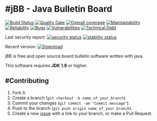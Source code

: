 #jBB - Java Bulletin Board
=================================
[![Build Status](http://vps289371.ovh.net:8000/buildStatus/icon?job=jBB-build-release_0.11.0_20181121)](http://vps289371.ovh.net:8000/job/jBB-build-release_0.11.0_20181121/)
[![Quality Gate](https://sonarcloud.io/api/project_badges/measure?project=org.jbb:jbb-parent:0.11.0-RC&metric=alert_status&blinking=true)](https://sonarcloud.io/dashboard?id=org.jbb%3Ajbb-parent%3A0.11.0-RC)
[![Overall coverage](https://sonarcloud.io/api/project_badges/measure?project=org.jbb:jbb-parent:0.11.0-RC&metric=coverage&blinking=true)](https://sonarcloud.io/dashboard?id=org.jbb%3Ajbb-parent%3A0.11.0-RC)
[![Maintainability](https://sonarcloud.io/api/project_badges/measure?project=org.jbb:jbb-parent:0.11.0-RC&metric=sqale_rating&blinking=true)](https://sonarcloud.io/dashboard?id=org.jbb%3Ajbb-parent%3A0.11.0-RC)
[![Reliability](https://sonarcloud.io/api/project_badges/measure?project=org.jbb:jbb-parent:0.11.0-RC&metric=reliability_rating&blinking=true)](https://sonarcloud.io/dashboard?id=org.jbb%3Ajbb-parent%3A0.11.0-RC)
[![Bugs](https://sonarcloud.io/api/project_badges/measure?project=org.jbb:jbb-parent:0.11.0-RC&metric=bugs&blinking=true)](https://sonarcloud.io/dashboard?id=org.jbb%3Ajbb-parent%3A0.11.0-RC)
[![Vulnerabilities](https://sonarcloud.io/api/project_badges/measure?project=org.jbb:jbb-parent:0.11.0-RC&metric=vulnerabilities&blinking=true)](https://sonarcloud.io/dashboard?id=org.jbb%3Ajbb-parent%3A0.11.0-RC)
[![Technical Debt](https://sonarcloud.io/api/project_badges/measure?project=org.jbb:jbb-parent:0.11.0-RC&metric=sqale_index&blinking=true)](https://sonarcloud.io/dashboard?id=org.jbb%3Ajbb-parent%3A0.11.0-RC)

Last security report: 
[![security status](https://www.meterian.com/badge/gh/jbb-project/jbb/security)](https://www.meterian.com/report/gh/jbb-project/jbb)
[![stability status](https://www.meterian.com/badge/gh/jbb-project/jbb/stability)](https://www.meterian.com/report/gh/jbb-project/jbb)

Recent version: [ ![Download](https://api.bintray.com/packages/project-jbb/jbb-releases/jBB/images/download.svg) ](https://bintray.com/project-jbb/jbb-releases/jBB/_latestVersion)

jBB is free and open source board bulletin software written with java.


This software requires **JDK 1.8** or higher.

#Contributing
------------

1. Fork it.
2. Create a branch (`git checkout -b name_of_your_branch`).
3. Commit your changes (`git commit -am "Commit message"`).
4. Push to the branch (`git push origin name_of_your_branch`).
5. Create a new [issue](https://github.com/jbb-project/jbb/issues/new) with a link to your branch, or make a Pull Request.
